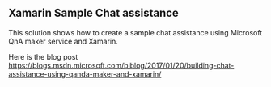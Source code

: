 ## Xamarin Sample Chat assistance

This solution shows how to create a sample chat assistance using Microsoft QnA maker service and Xamarin.  

Here is the blog post https://blogs.msdn.microsoft.com/biblog/2017/01/20/building-chat-assistance-using-qanda-maker-and-xamarin/
